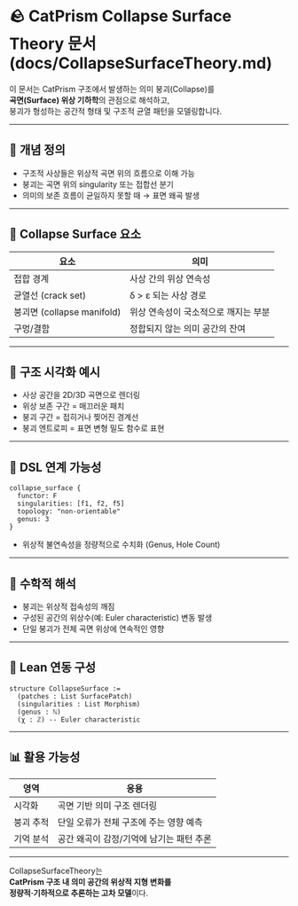 # 🪨 CatPrism Collapse Surface Theory 문서 (docs/CollapseSurfaceTheory.md)

이 문서는 CatPrism 구조에서 발생하는 의미 붕괴(Collapse)를  
**곡면(Surface) 위상 기하학**의 관점으로 해석하고,  
붕괴가 형성하는 공간적 형태 및 구조적 균열 패턴을 모델링합니다.

---

## 🧠 개념 정의

- 구조적 사상들은 위상적 곡면 위의 흐름으로 이해 가능
- 붕괴는 곡면 위의 singularity 또는 접합선 분기
- 의미의 보존 흐름이 균일하지 못할 때 → 표면 왜곡 발생

---

## 📐 Collapse Surface 요소

| 요소 | 의미 |
|------|------|
| 접합 경계 | 사상 간의 위상 연속성 |
| 균열선 (crack set) | δ > ε 되는 사상 경로 |
| 붕괴면 (collapse manifold) | 위상 연속성이 국소적으로 깨지는 부분 |
| 구멍/결함 | 정합되지 않는 의미 공간의 잔여

---

## 🎯 구조 시각화 예시

- 사상 공간을 2D/3D 곡면으로 렌더링
- 위상 보존 구간 = 매끄러운 패치
- 붕괴 구간 = 접히거나 찢어진 경계선
- 붕괴 엔트로피 = 표면 변형 밀도 함수로 표현

---

## 🧾 DSL 연계 가능성

```cat
collapse_surface {
  functor: F
  singularities: [f1, f2, f5]
  topology: "non-orientable"
  genus: 3
}
```

- 위상적 불연속성을 정량적으로 수치화 (Genus, Hole Count)

---

## 🧠 수학적 해석

- 붕괴는 위상적 접속성의 깨짐
- 구성된 공간의 위상수(예: Euler characteristic) 변동 발생
- 단일 붕괴가 전체 곡면 위상에 연속적인 영향

---

## 📘 Lean 연동 구성

```lean
structure CollapseSurface :=
  (patches : List SurfacePatch)
  (singularities : List Morphism)
  (genus : ℕ)
  (χ : ℤ) -- Euler characteristic
```

---

## 📊 활용 가능성

| 영역 | 응용 |
|------|------|
| 시각화 | 곡면 기반 의미 구조 렌더링 |
| 붕괴 추적 | 단일 오류가 전체 구조에 주는 영향 예측 |
| 기억 분석 | 공간 왜곡이 감정/기억에 남기는 패턴 추론

---

CollapseSurfaceTheory는  
**CatPrism 구조 내 의미 공간의 위상적 지형 변화를  
정량적·기하적으로 추론하는 고차 모델**이다.
